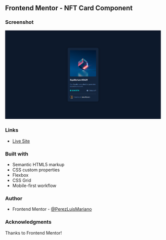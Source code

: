 ## Frontend Mentor - NFT Card Component

### Screenshot
![version-desk](design/design.png)


### Links
- [Live Site ](https://perezluismariano.github.io/NFT-Card-Component/)

### Built with
- Semantic HTML5 markup
- CSS custom properties
- Flexbox
- CSS Grid
- Mobile-first workflow

### Author
- Frontend Mentor - [@PerezLuisMariano](https://www.frontendmentor.io/profile/PerezLuisMariano)

### Acknowledgments
Thanks to Frontend Mentor!
